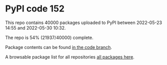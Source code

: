 # PyPI code 152

This repo contains 40000 packages uploaded to PyPI between 
2022-05-23 14:55 and 2022-05-30 10:32.

The repo is 54% (21937/40000) complete.

Package contents can be found [in the code branch](https://github.com/pypi-data/pypi-mirror-152/tree/code/packages).

A browsable package list for all repositories [all packages here](https://pypi-data.github.io/website/repositories/pypi-mirror-152).


